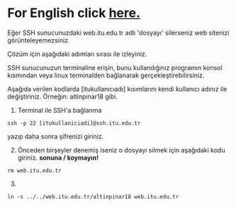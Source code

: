 # For English click [here.](README.en.md)

Eğer SSH sunucunuzdaki web.itu.edu.tr adlı 'dosyayı' silerseniz web sitenizi görünteleyemezsiniz.

Çözüm için aşağıdaki adımları sırası ile izleyiniz.

SSH sunucunuzun terminaline erişin, bunu kullandığınız programın konsol kısmından veya linux terminalden bağlanarak gerçekleştirebilirsiniz.

Aşağıda verilen kodlarda [itukullanıcıadı] kısımlarını kendi kullanıcı adınız ile değiştiriniz. Örneğin: altinpinar18 gibi.

1. Terminal ile SSH'a bağlanma
```shell
ssh -p 22 [itukullaniciadi]@ssh.itu.edu.tr
```
yazıp daha sonra şifrenizi giriniz.


2. Önceden birşeyler denemiş iseniz o dosyayı silmek için aşağıdaki kodu giriniz. __sonuna / koymayın!__
```shell
rm web.itu.edu.tr
```

3. 
```shell
ln -s ../../web.itu.edu.tr/altinpinar18 web.itu.edu.tr
```
